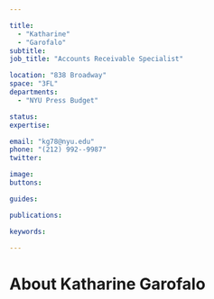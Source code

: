```yaml
---

title:
  - "Katharine"
  - "Garofalo"
subtitle: 
job_title: "Accounts Receivable Specialist"

location: "838 Broadway"
space: "3FL"
departments:
  - "NYU Press Budget"

status: 
expertise:

email: "kg78@nyu.edu"
phone: "(212) 992--9987"
twitter: 

image: 
buttons:

guides:

publications:

keywords:

---
```


# About Katharine Garofalo


